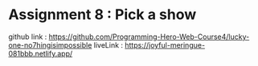 # Assignment 8 : Pick a show
github link : https://github.com/Programming-Hero-Web-Course4/lucky-one-no7hingisimpossible
liveLink : https://joyful-meringue-081bbb.netlify.app/